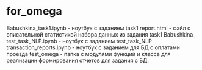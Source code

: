 # for_omega
Babushkina_task1.ipynb - ноутбук с заданием task1
report.html - файл с описательной статистикой набора данных из задания task1
Babushkina_ test_task_NLP.ipynb - ноутбук с заданием test_task_NLP
transaction_reports.ipynb - ноутбук с заданием для БД с оплатами проезда
test_omega - папка с модулями функций и класса для реализации формирования отчетов для задания с БД.

